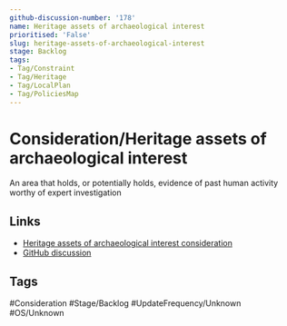 ```yaml
---
github-discussion-number: '178'
name: Heritage assets of archaeological interest
prioritised: 'False'
slug: heritage-assets-of-archaeological-interest
stage: Backlog
tags:
- Tag/Constraint
- Tag/Heritage
- Tag/LocalPlan
- Tag/PoliciesMap
---
```


# Consideration/Heritage assets of archaeological interest

An area that holds, or potentially holds, evidence of past human activity worthy of expert investigation

## Links

* [Heritage assets of archaeological interest consideration](https://design.planning.data.gov.uk/planning-consideration/heritage-assets-of-archaeological-interest)
* [GitHub discussion](https://github.com/digital-land/data-standards-backlog/discussions/178)

## Tags

#Consideration #Stage/Backlog #UpdateFrequency/Unknown #OS/Unknown